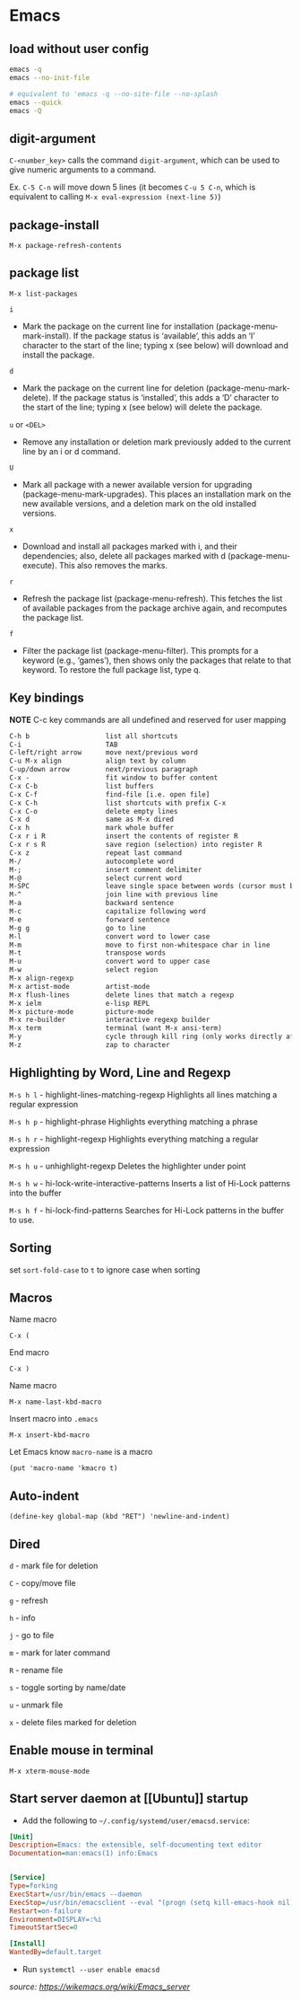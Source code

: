 # Emacs

## load without user config

```bash
emacs -q
emacs --no-init-file

# equivalent to 'emacs -q --no-site-file --no-splash
emacs --quick 
emacs -Q
```

## digit-argument

`C-<number_key>` calls the command `digit-argument`, which can be used to give numeric arguments to a command.

Ex. `C-5 C-n` will move down 5 lines (it becomes `C-u 5 C-n`, which is equivalent to calling `M-x eval-expression
(next-line 5)`)

## package-install

`M-x package-refresh-contents`

## package list

`M-x list-packages`

`i`

- Mark the package on the current line for installation (package-menu-mark-install). If the package status is
‘available’, this adds an ‘I’ character to the start of the line; typing x (see below) will download and install the
package.

`d`

- Mark the package on the current line for deletion (package-menu-mark-delete). If the package status is ‘installed’,
this adds a ‘D’ character to the start of the line; typing x (see below) will delete the package.

`u` or `<DEL>`

- Remove any installation or deletion mark previously added to the current line by an i or d command.

`U`

- Mark all package with a newer available version for upgrading (package-menu-mark-upgrades). This places an
installation mark on the new available versions, and a deletion mark on the old installed versions.

`x`

- Download and install all packages marked with i, and their dependencies; also, delete all packages marked with d
(package-menu-execute). This also removes the marks.

`r`

- Refresh the package list (package-menu-refresh). This fetches the list of available packages from the package archive
again, and recomputes the package list.

`f`

- Filter the package list (package-menu-filter). This prompts for a keyword (e.g., ‘games’), then shows only the
packages that relate to that keyword. To restore the full package list, type q.

## Key bindings

**NOTE** C-c key commands are all undefined and reserved for user mapping

```txt
C-h b                   list all shortcuts
C-i                     TAB
C-left/right arrow      move next/previous word
C-u M-x align           align text by column
C-up/down arrow         next/previous paragraph
C-x -                   fit window to buffer content
C-x C-b                 list buffers
C-x C-f                 find-file [i.e. open file]
C-x C-h                 list shortcuts with prefix C-x
C-x C-o                 delete empty lines
C-x d                   same as M-x dired
C-x h                   mark whole buffer
C-x r i R               insert the contents of register R
C-x r s R               save region (selection) into register R
C-x z                   repeat last command
M-/                     autocomplete word
M-;                     insert comment delimiter
M-@                     select current word
M-SPC                   leave single space between words (cursor must be placed in whitespace)
M-^                     join line with previous line
M-a                     backward sentence
M-c                     capitalize following word
M-e                     forward sentence
M-g g                   go to line
M-l                     convert word to lower case
M-m                     move to first non-whitespace char in line
M-t                     transpose words
M-u                     convert word to upper case
M-w                     select region
M-x align-regexp
M-x artist-mode         artist-mode
M-x flush-lines         delete lines that match a regexp
M-x ielm                e-lisp REPL
M-x picture-mode        picture-mode
M-x re-builder          interactive regexp builder
M-x term                terminal (want M-x ansi-term)
M-y                     cycle through kill ring (only works directly after C-y)
M-z                     zap to character
```

## Highlighting by Word, Line and Regexp

`M-s h l` - highlight-lines-matching-regexp Highlights all lines matching a regular expression

`M-s h p` - highlight-phrase Highlights everything matching a phrase

`M-s h r` - highlight-regexp Highlights everything matching a regular expression

`M-s h u` - unhighlight-regexp Deletes the highlighter under point

`M-s h w` - hi-lock-write-interactive-patterns Inserts a list of Hi-Lock patterns into the buffer

`M-s h f` - hi-lock-find-patterns Searches for Hi-Lock patterns in the buffer to use.

## Sorting

set `sort-fold-case` to `t` to ignore case when sorting

## Macros

Name macro

```emacs
C-x (
```

End macro

```emacs
C-x )
```

Name macro

```emacs
M-x name-last-kbd-macro
```

Insert macro into `.emacs`

```emacs
M-x insert-kbd-macro
```

Let Emacs know `macro-name` is a macro

```emacs
(put 'macro-name 'kmacro t)
```

## Auto-indent

```emacs
(define-key global-map (kbd "RET") 'newline-and-indent)
```

## Dired

`d` - mark file for deletion

`C` - copy/move file

`g` - refresh

`h` - info

`j` - go to file

`m` - mark for later command

`R` - rename file

`s` - toggle sorting by name/date

`u` - unmark file

`x` - delete files marked for deletion

## Enable mouse in terminal

```emacs
M-x xterm-mouse-mode
```

## Start server daemon at [[Ubuntu]] startup

- Add the following to `~/.config/systemd/user/emacsd.service`:

```ini
[Unit]
Description=Emacs: the extensible, self-documenting text editor
Documentation=man:emacs(1) info:Emacs


[Service]
Type=forking
ExecStart=/usr/bin/emacs --daemon
ExecStop=/usr/bin/emacsclient --eval "(progn (setq kill-emacs-hook nil) (kill-emacs))"
Restart=on-failure
Environment=DISPLAY=:%i
TimeoutStartSec=0

[Install]
WantedBy=default.target
```

- Run `systemctl --user enable emacsd`

_source: <https://wikemacs.org/wiki/Emacs_server>_
